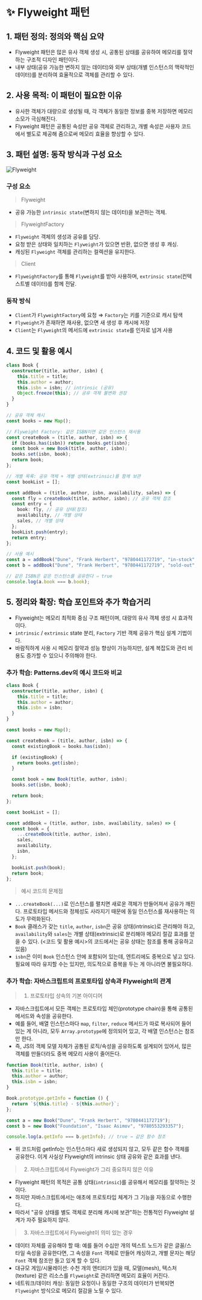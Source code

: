 # ✨ Flyweight 패턴

## 1. 패턴 정의: 정의와 핵심 요약

- Flyweight 패턴은 많은 유사 객체 생성 시, 공통된 상태를 공유하여 메모리를 절약하는 구조적 디자인 패턴이다.
- 내부 상태(공유 가능한 변하지 않는 데이터)와 외부 상태(개별 인스턴스의 맥락적인 데이터)를 분리하여 효율적으로 객체를 관리할 수 있다.

## 2. 사용 목적: 이 패턴이 필요한 이유

- 유사한 객체가 대량으로 생성될 때, 각 객체가 동일한 정보를 중복 저장하면 메모리 소모가 극심해진다.
- Flyweight 패턴은 공통된 속성만 공유 객체로 관리하고, 개별 속성은 사용자 코드에서 별도로 제공해 줌으로써 메모리 효율을 향상할 수 있다.

## 3. 패턴 설명: 동작 방식과 구성 요소

![Flyweight](./images/flyweight-structure.png)

### 구성 요소

> Flyweight

- 공유 가능한 `intrinsic state`(변하지 않는 데이터)을 보관하는 객체.

> FlyweightFactory

- `Flyweight` 객체의 생성과 공유를 담당.
- 요청 받은 상태와 일치하는 `Flyweight`가 있으면 반환, 없으면 생성 후 캐싱.
- 캐싱된 `Flyweight` 객체를 관리하는 컬렉션을 유지한다.

> Client

- `FlyweightFactory`를 통해 `Flyweight`를 받아 사용하며, `extrinsic state`(컨텍스트별 데이터)를 함께 전달.

### 동작 방식

- `Client`가 `FlyweightFactory`에 요청 ⇒ `Factory`는 키를 기준으로 캐시 탐색
- `Flyweight`가 존재하면 재사용, 없으면 새 생성 후 캐시에 저장
- `Client`는 `Flyweight`의 메서드에 `extrinsic state`를 인자로 넘겨 사용

## 4. 코드 및 활용 예시

```ts
class Book {
  constructor(title, author, isbn) {
    this.title = title;
    this.author = author;
    this.isbn = isbn; // intrinsic (공유)
    Object.freeze(this); // 공유 객체 불변화 권장
  }
}

// 공유 객체 캐시
const books = new Map();

// Flyweight Factory: 같은 ISBN이면 같은 인스턴스 재사용
const createBook = (title, author, isbn) => {
  if (books.has(isbn)) return books.get(isbn);
  const book = new Book(title, author, isbn);
  books.set(isbn, book);
  return book;
};

// 개별 목록: 공유 객체 + 개별 상태(extrinsic)를 함께 보관
const bookList = [];

const addBook = (title, author, isbn, availability, sales) => {
  const fly = createBook(title, author, isbn); // 공유 객체 참조
  const entry = {
    book: fly, // 공유 상태(참조)
    availability, // 개별 상태
    sales, // 개별 상태
  };
  bookList.push(entry);
  return entry;
};

// 사용 예시
const a = addBook("Dune", "Frank Herbert", "9780441172719", "in-stock", 1200);
const b = addBook("Dune", "Frank Herbert", "9780441172719", "sold-out", 1300);

// 같은 ISBN은 같은 인스턴스를 공유한다 ⇒ true
console.log(a.book === b.book);
```

## 5. 정리와 확장: 학습 포인트와 추가 학습거리

- Flyweight는 메모리 최적화 중심 구조 패턴이며, 대량의 유사 객체 생성 시 효과적이다.
- `intrinsic` / `extrinsic` state 분리, `Factory` 기반 객체 공유가 핵심 설계 기법이다.
- 바람직하게 사용 시 메모리 절약과 성능 향상이 가능하지만, 설계 복잡도와 관리 비용도 증가할 수 있으니 주의해야 한다.

### 추가 학습: Patterns.dev의 예시 코드와 비교

```ts
class Book {
  constructor(title, author, isbn) {
    this.title = title;
    this.author = author;
    this.isbn = isbn;
  }
}

const books = new Map();

const createBook = (title, author, isbn) => {
  const existingBook = books.has(isbn);

  if (existingBook) {
    return books.get(isbn);
  }

  const book = new Book(title, author, isbn);
  books.set(isbn, book);

  return book;
};

const bookList = [];

const addBook = (title, author, isbn, availability, sales) => {
  const book = {
    ...createBook(title, author, isbn),
    sales,
    availability,
    isbn,
  };

  bookList.push(book);
  return book;
};
```

> 예시 코드의 문제점

- `...createBook(...)`로 인스턴스를 펼치면 새로운 객체가 만들어져서 공유가 깨진다. 프로토타입 메서드와 정체성도 사라지기 때문에 동일 인스턴스를 재사용하는 의도가 무력화된다.
- `Book` 클래스가 갖는 `title`, `author`, `isbn`은 공유 상태(intrinsic)로 관리해야 하고, `availability`와 `sales`는 개별 상태(extrinsic)로 분리해야 메모리 절감 효과를 얻을 수 있다. (<코드 및 활용 예시>의 코드에서는 공유 상태는 참조를 통해 공유하고 있음)
- `isbn`은 이미 `Book` 인스턴스 안에 포함되어 있는데, 엔트리에도 중복으로 넣고 있다. 필요에 따라 유지할 수는 있지만, 의도적으로 중복을 두는 게 아니라면 불필요하다.

### 추가 학습: 자바스크립트의 프로토타입 상속과 Flyweight의 관계

> 1. 프로토타입 상속의 기본 아이디어

- 자바스크립트에서 모든 객체는 프로토타입 체인(prototype chain)을 통해 공통된 메서드와 속성을 공유한다.
- 예를 들어, 배열 인스턴스마다 `map`, `filter`, `reduce` 메서드가 따로 복사되어 들어있는 게 아니라, 모두 `Array.prototype`에 정의되어 있고, 각 배열 인스턴스는 참조만 한다.
- 즉, JS의 객체 모델 자체가 공통된 로직/속성을 공유하도록 설계되어 있어서, 많은 객체를 만들더라도 중복 메모리 사용이 줄어든다.

```ts
function Book(title, author, isbn) {
  this.title = title;
  this.author = author;
  this.isbn = isbn;
}

Book.prototype.getInfo = function () {
  return `${this.title} - ${this.author}`;
};

const a = new Book("Dune", "Frank Herbert", "9780441172719");
const b = new Book("Foundation", "Isaac Asimov", "9780553293357");

console.log(a.getInfo === b.getInfo); // true → 같은 함수 참조
```

- 위 코드처럼 getInfo는 인스턴스마다 새로 생성되지 않고, 모두 같은 함수 객체를 공유한다. 이게 사실상 Flyweight의 intrinsic 상태 공유와 같은 효과를 낸다.

> 2. 자바스크립트에서 Flyweight가 그리 중요하지 않은 이유

- Flyweight 패턴의 목적은 공통 상태(`intrinsic`)를 공유해서 메모리를 절약하는 것이다.
- 하지만 자바스크립트에서는 애초에 프로토타입 체계가 그 기능을 자동으로 수행한다.
- 따라서 "공유 상태를 별도 객체로 분리해 캐시에 보관"하는 전통적인 Flyweight 설계가 자주 필요하지 않다.

> 3. 자바스크립트에서 Flyweight이 의미 있는 경우

- 데이터 자체를 공유해야 할 때: 예를 들어 수십만 개의 텍스트 노드가 같은 글꼴/스타일 속성을 공유한다면, 그 속성을 `Font` 객체로 만들어 캐싱하고, 개별 문자는 해당 `Font` 객체 참조만 들고 있게 할 수 있다.
- 대규모 게임/시뮬레이션: 수천 개의 엔티티가 있을 때, 모델(mesh), 텍스처(texture) 같은 리소스를 `Flyweight`로 관리하면 메모리 효율이 커진다.
- 네트워크/데이터 캐싱: 동일한 요청이나 동일한 구조의 데이터가 반복되면 `Flyweight` 방식으로 메모리 절감을 노릴 수 있다.
